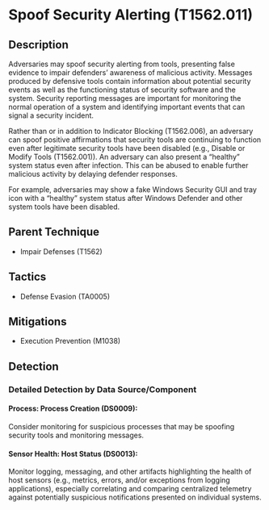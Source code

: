 # Spoof Security Alerting (T1562.011)

## Description
Adversaries may spoof security alerting from tools, presenting false evidence to impair defenders’ awareness of malicious activity. Messages produced by defensive tools contain information about potential security events as well as the functioning status of security software and the system. Security reporting messages are important for monitoring the normal operation of a system and identifying important events that can signal a security incident.

Rather than or in addition to Indicator Blocking (T1562.006), an adversary can spoof positive affirmations that security tools are continuing to function even after legitimate security tools have been disabled (e.g., Disable or Modify Tools (T1562.001)). An adversary can also present a “healthy” system status even after infection. This can be abused to enable further malicious activity by delaying defender responses.

For example, adversaries may show a fake Windows Security GUI and tray icon with a “healthy” system status after Windows Defender and other system tools have been disabled.

## Parent Technique
- Impair Defenses (T1562)

## Tactics
- Defense Evasion (TA0005)

## Mitigations
- Execution Prevention (M1038)

## Detection

### Detailed Detection by Data Source/Component
#### Process: Process Creation (DS0009): 
Consider monitoring for suspicious processes that may be spoofing security tools and monitoring messages.

#### Sensor Health: Host Status (DS0013): 
Monitor logging, messaging, and other artifacts highlighting the health of host sensors (e.g., metrics, errors, and/or exceptions from logging applications), especially correlating and comparing centralized telemetry against potentially suspicious notifications presented on individual systems.

